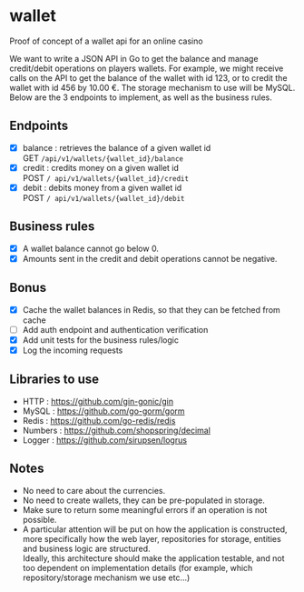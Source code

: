 # wallet
Proof of concept of a wallet api for an online casino

We want to write a JSON API in Go to get the balance and manage credit/debit operations on players wallets. 
For example, we might receive calls on the API to get the balance of the wallet with id 123, or to credit the wallet with id 456 by 10.00 €. 
The storage mechanism to use will be MySQL.
Below are the 3 endpoints to implement, as well as the business rules.
 
## Endpoints

- [X] balance : retrieves the balance of a given wallet id  
GET `/api/v1/wallets/{wallet_id}/balance` 
- [X] credit : credits money on a given wallet id  
POST `/ api/v1/wallets/{wallet_id}/credit`
- [X] debit : debits money from a given wallet id  
POST `/ api/v1/wallets/{wallet_id}/debit`

## Business rules
- [X] A wallet balance cannot go below 0.
- [X] Amounts sent in the credit and debit operations cannot be negative.

## Bonus
- [X] Cache the wallet balances in Redis, so that they can be fetched from cache
- [ ] Add auth endpoint and authentication verification
- [X] Add unit tests for the business rules/logic
- [X] Log the incoming requests

## Libraries to use
- HTTP : https://github.com/gin-gonic/gin
- MySQL : https://github.com/go-gorm/gorm
- Redis : https://github.com/go-redis/redis
- Numbers : https://github.com/shopspring/decimal
- Logger : https://github.com/sirupsen/logrus

## Notes
- No need to care about the currencies.
- No need to create wallets, they can be pre-populated in storage.
- Make sure to return some meaningful errors if an operation is not possible.
- A particular attention will be put on how the application is constructed, more
specifically how the web layer, repositories for storage, entities and business logic are structured.  
Ideally, this architecture should make the application testable, and not too dependent on implementation details (for example, which repository/storage mechanism we use etc...)
